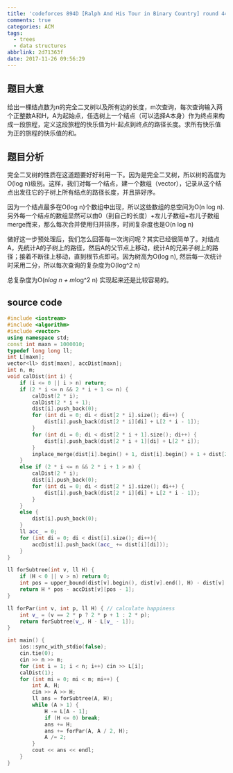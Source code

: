```yaml
---
title: 'codeforces 894D [Ralph And His Tour in Binary Country] round 447 div2D 题解'
comments: true
categories: ACM
tags:
  - trees
  - data structures
abbrlink: 2d71363f
date: 2017-11-26 09:56:29
---
```


## 题目大意
给出一棵结点数为n的完全二叉树以及所有边的长度，m次查询，每次查询输入两个正整数A和H，A为起始点，任选树上一个结点（可以选择A本身）作为终点来构成一段旅程，定义这段旅程的快乐值为H-起点到终点的路径长度。求所有快乐值为正的旅程的快乐值的和。
<!-- more -->

## 题目分析
完全二叉树的性质在这道题要好好利用一下。因为是完全二叉树，所以树的高度为O(log n)级别。这样，我们对每一个结点，建一个数组（vector），记录从这个结点出发往它的子树上所有结点的路径长度，并且排好序。

因为一个结点最多在O(log n)个数组中出现，所以这些数组的总空间为O(n log n).另外每一个结点的数组显然可以由0（到自己的长度）+左儿子数组+右儿子数组 merge而来，那么每次合并使用归并排序，时间复杂度也是O(n log n)

做好这一步预处理后，我们怎么回答每一次询问呢？其实已经很简单了。对结点A，先统计A的子树上的路径，然后A的父节点上移动，统计A的兄弟子树上的路径；接着不断往上移动，直到根节点即可。因为树高为O(log n), 然后每一次统计时采用二分，所以每次查询的复杂度为O(log^2 n)

总复杂度为O(n*log n + m*log^2 n)
实现起来还是比较容易的。

## source code
```c++
#include <iostream>
#include <algorithm>
#include <vector>
using namespace std;
const int maxn = 1000010;
typedef long long ll;
int L[maxn];
vector<ll> dist[maxn], accDist[maxn];
int n, m;
void calDist(int i) {
    if (i <= 0 || i > n) return;
    if (2 * i <= n && 2 * i + 1 <= n) {
        calDist(2 * i);
        calDist(2 * i + 1);
        dist[i].push_back(0);
        for (int di = 0; di < dist[2 * i].size(); di++) {
            dist[i].push_back(dist[2 * i][di] + L[2 * i - 1]);
        }
        for (int di = 0; di < dist[2 * i + 1].size(); di++) {
            dist[i].push_back(dist[2 * i + 1][di] + L[2 * i]);
        }
        inplace_merge(dist[i].begin() + 1, dist[i].begin() + 1 + dist[2 * i].size(), dist[i].end());
    }
    else if (2 * i <= n && 2 * i + 1 > n) {
        calDist(2 * i);
        dist[i].push_back(0);
        for (int di = 0; di < dist[2 * i].size(); di++) {
            dist[i].push_back(dist[2 * i][di] + L[2 * i - 1]);
        }
    }
    else {
        dist[i].push_back(0);
    }
    ll acc_ = 0;
    for (int di = 0; di < dist[i].size(); di++){
        accDist[i].push_back((acc_ += dist[i][di]));
    }
}

ll forSubtree(int v, ll H) {
    if (H < 0 || v > n) return 0;
    int pos = upper_bound(dist[v].begin(), dist[v].end(), H) - dist[v].begin();
    return H * pos - accDist[v][pos - 1];
}

ll forPar(int v, int p, ll H) { // calculate happiness
    int v_ = (v == 2 * p ? 2 * p + 1 : 2 * p);
    return forSubtree(v_, H - L[v_ - 1]);
}

int main() {
    ios::sync_with_stdio(false);
    cin.tie(0);
    cin >> n >> m;
    for (int i = 1; i < n; i++) cin >> L[i];
    calDist(1);
    for (int mi = 0; mi < m; mi++) {
        int A, H;
        cin >> A >> H;
        ll ans = forSubtree(A, H);
        while (A > 1) {
            H -= L[A - 1];
            if (H <= 0) break;
            ans += H;
            ans += forPar(A, A / 2, H);
            A /= 2;
        }
        cout << ans << endl;
    }
}

```

